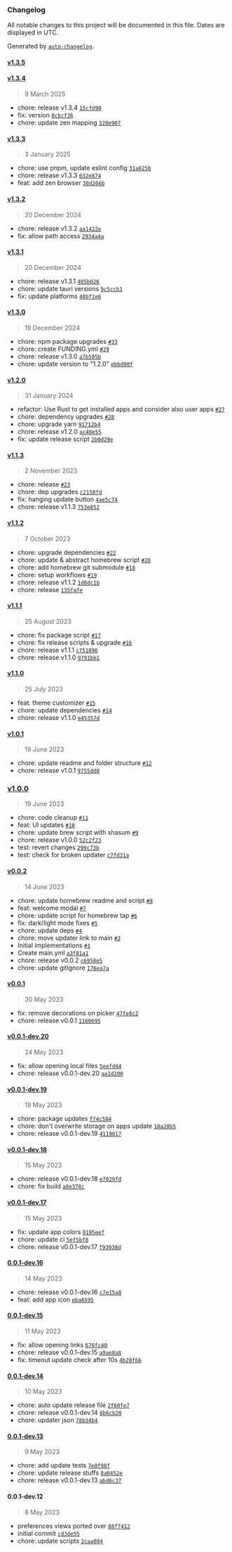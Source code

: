 ### Changelog

All notable changes to this project will be documented in this file. Dates are displayed in UTC.

Generated by [`auto-changelog`](https://github.com/CookPete/auto-changelog).

#### [v1.3.5](https://github.com/billyjacoby/browsernaut/compare/v1.3.4...v1.3.5)

#### [v1.3.4](https://github.com/billyjacoby/browsernaut/compare/v1.3.3...v1.3.4)

> 9 March 2025

- chore: release v1.3.4 [`15cfd90`](https://github.com/billyjacoby/browsernaut/commit/15cfd9054cbbe2f4a98b0876779e8eef01e2c701)
- fix: version [`8cbcf36`](https://github.com/billyjacoby/browsernaut/commit/8cbcf3602563ccf0629ff38a5ff3495801456972)
- chore: update zen mapping [`320e907`](https://github.com/billyjacoby/browsernaut/commit/320e9079ac259a0285065f1560f88bc058b14e77)

#### [v1.3.3](https://github.com/billyjacoby/browsernaut/compare/v1.3.2...v1.3.3)

> 3 January 2025

- chore: use pnpm, update eslint config [`31a625b`](https://github.com/billyjacoby/browsernaut/commit/31a625bd179e2bcc72f8ecc324aefa991e7bfb82)
- chore: release v1.3.3 [`032e874`](https://github.com/billyjacoby/browsernaut/commit/032e8744ae35b2a37226624e218ef6ae3d773d90)
- feat: add zen browser [`38d266b`](https://github.com/billyjacoby/browsernaut/commit/38d266bad4f42016157940bd687188bf74100d9f)

#### [v1.3.2](https://github.com/billyjacoby/browsernaut/compare/v1.3.1...v1.3.2)

> 20 December 2024

- chore: release v1.3.2 [`aa1422e`](https://github.com/billyjacoby/browsernaut/commit/aa1422e81002caad2103e95698c19b8af8f1dc9d)
- fix: allow path access [`2934a4a`](https://github.com/billyjacoby/browsernaut/commit/2934a4a866823f1c887cdcc3acf059ff43a027c7)

#### [v1.3.1](https://github.com/billyjacoby/browsernaut/compare/v1.3.0...v1.3.1)

> 20 December 2024

- chore: release v1.3.1 [`405b026`](https://github.com/billyjacoby/browsernaut/commit/405b026adf79d763ee29c3bcd03c06299d0fbc35)
- chore: update tauri versions [`9c5ccb1`](https://github.com/billyjacoby/browsernaut/commit/9c5ccb1c02395448aa6c29cd39f11038c290863f)
- fix: update platforms [`48bf1e6`](https://github.com/billyjacoby/browsernaut/commit/48bf1e681d0486af69419e7eff399f39f8146daa)

#### [v1.3.0](https://github.com/billyjacoby/browsernaut/compare/v1.2.0...v1.3.0)

> 19 December 2024

- chore: npm package upgrades [`#33`](https://github.com/billyjacoby/browsernaut/pull/33)
- chore: create FUNDING.yml [`#29`](https://github.com/billyjacoby/browsernaut/pull/29)
- chore: release v1.3.0 [`a7b505b`](https://github.com/billyjacoby/browsernaut/commit/a7b505ba764e2a28dd3a4145c5d0c09c84f7e8fc)
- chore: update version to "1.2.0" [`ebbd90f`](https://github.com/billyjacoby/browsernaut/commit/ebbd90f06f1fad89c543fc7c842531799addb704)

#### [v1.2.0](https://github.com/billyjacoby/browsernaut/compare/v1.1.3...v1.2.0)

> 31 January 2024

- refactor: Use Rust to get installed apps and consider also user apps [`#27`](https://github.com/billyjacoby/browsernaut/pull/27)
- chore: dependency upgrades [`#28`](https://github.com/billyjacoby/browsernaut/pull/28)
- chore: upgrade yarn [`91712b4`](https://github.com/billyjacoby/browsernaut/commit/91712b42d84a487fff0892b379c853918ee1d35b)
- chore: release v1.2.0 [`ac48e55`](https://github.com/billyjacoby/browsernaut/commit/ac48e55c0bed0bbbaa6a458c2d5ee6647d507b3e)
- fix: update release script [`2b0d29e`](https://github.com/billyjacoby/browsernaut/commit/2b0d29e75409e02d795fb4647099f588d2466032)

#### [v1.1.3](https://github.com/billyjacoby/browsernaut/compare/v1.1.2...v1.1.3)

> 2 November 2023

- chore: release [`#23`](https://github.com/billyjacoby/browsernaut/pull/23)
- chore: dep upgrades [`c2158fd`](https://github.com/billyjacoby/browsernaut/commit/c2158fd303a4b294516d5bec5a3d2c4499b50636)
- fix: hanging update button [`4ae5c74`](https://github.com/billyjacoby/browsernaut/commit/4ae5c742b8eeb9998568cd77ccb9dcbb4f02c5d8)
- chore: release v1.1.3 [`753e852`](https://github.com/billyjacoby/browsernaut/commit/753e8525e5cd35942399304a71da7901d3f23e34)

#### [v1.1.2](https://github.com/billyjacoby/browsernaut/compare/v1.1.1...v1.1.2)

> 7 October 2023

- chore: upgrade dependencies [`#22`](https://github.com/billyjacoby/browsernaut/pull/22)
- chore: update & abstract homebrew script [`#20`](https://github.com/billyjacoby/browsernaut/pull/20)
- chore: add homebrew git submodule [`#18`](https://github.com/billyjacoby/browsernaut/pull/18)
- chore: setup workflows [`#19`](https://github.com/billyjacoby/browsernaut/pull/19)
- chore: release v1.1.2 [`1d8dc1b`](https://github.com/billyjacoby/browsernaut/commit/1d8dc1b4af6ced38fbe03ae136e7d09b94ffbd8f)
- chore: release [`135fafe`](https://github.com/billyjacoby/browsernaut/commit/135fafe69d3d489e7f148745b2ed7fbdf7198717)

#### [v1.1.1](https://github.com/billyjacoby/browsernaut/compare/v1.1.0...v1.1.1)

> 25 August 2023

- chore: fix package script [`#17`](https://github.com/billyjacoby/browsernaut/pull/17)
- chore: fix release scripts & upgrade [`#16`](https://github.com/billyjacoby/browsernaut/pull/16)
- chore: release v1.1.1 [`c751896`](https://github.com/billyjacoby/browsernaut/commit/c75189681c828bf3d0cc0aad76ebfa5c2a9ad2be)
- chore: release v1.1.0 [`9791bb1`](https://github.com/billyjacoby/browsernaut/commit/9791bb1f50128fea76b5ab5b0bbd3a424bff690a)

#### [v1.1.0](https://github.com/billyjacoby/browsernaut/compare/v1.0.1...v1.1.0)

> 25 July 2023

- feat: theme customizer [`#15`](https://github.com/billyjacoby/browsernaut/pull/15)
- chore: update dependencies [`#14`](https://github.com/billyjacoby/browsernaut/pull/14)
- chore: release v1.1.0 [`e45357d`](https://github.com/billyjacoby/browsernaut/commit/e45357d5f9716b7d8b87816f53cfb3927b6e0b44)

#### [v1.0.1](https://github.com/billyjacoby/browsernaut/compare/v1.0.0...v1.0.1)

> 19 June 2023

- chore: update readme and folder structure [`#12`](https://github.com/billyjacoby/browsernaut/pull/12)
- chore: release v1.0.1 [`9755dd0`](https://github.com/billyjacoby/browsernaut/commit/9755dd0fedf74ee52c1815dd02b879d19f6c804a)

### [v1.0.0](https://github.com/billyjacoby/browsernaut/compare/v0.0.2...v1.0.0)

> 19 June 2023

- chore: code cleanup [`#11`](https://github.com/billyjacoby/browsernaut/pull/11)
- feat: UI updates [`#10`](https://github.com/billyjacoby/browsernaut/pull/10)
- chore: update brew script with shasum [`#9`](https://github.com/billyjacoby/browsernaut/pull/9)
- chore: release v1.0.0 [`52c2f23`](https://github.com/billyjacoby/browsernaut/commit/52c2f239a65d2fcf96000c5d5d8e7e868b3aea80)
- test: revert changes [`299c73b`](https://github.com/billyjacoby/browsernaut/commit/299c73bbf9fc3601c56775982dd21ae5dc87e51e)
- test: check for broken updater [`c7fd31a`](https://github.com/billyjacoby/browsernaut/commit/c7fd31a77a65e68b40656d5f7ff599fa52289455)

#### [v0.0.2](https://github.com/billyjacoby/browsernaut/compare/v0.0.1...v0.0.2)

> 14 June 2023

- chore: update homebrew readme and script [`#8`](https://github.com/billyjacoby/browsernaut/pull/8)
- feat: welcome modal [`#7`](https://github.com/billyjacoby/browsernaut/pull/7)
- chore: update script for homebrew tap [`#6`](https://github.com/billyjacoby/browsernaut/pull/6)
- fix: dark/light mode fixes [`#5`](https://github.com/billyjacoby/browsernaut/pull/5)
- chore: update deps [`#4`](https://github.com/billyjacoby/browsernaut/pull/4)
- chore: move updater link to main [`#2`](https://github.com/billyjacoby/browsernaut/pull/2)
- Initial implementations [`#1`](https://github.com/billyjacoby/browsernaut/pull/1)
- Create main.yml [`a3f81a1`](https://github.com/billyjacoby/browsernaut/commit/a3f81a182219465385452fe7e4997a0112f8353d)
- chore: release v0.0.2 [`c6958e5`](https://github.com/billyjacoby/browsernaut/commit/c6958e53e52356b7edaf495485b78e04bd4b1a80)
- chore: update gitignore [`176ea7a`](https://github.com/billyjacoby/browsernaut/commit/176ea7a8530c720b67affb563d9a87d512ef80e0)

#### [v0.0.1](https://github.com/billyjacoby/browsernaut/compare/v0.0.1-dev.20...v0.0.1)

> 30 May 2023

- fix: remove decorations on picker [`47fe8c2`](https://github.com/billyjacoby/browsernaut/commit/47fe8c24ce0dcf9af2305462416ed088b32ff7f6)
- chore: release v0.0.1 [`1160695`](https://github.com/billyjacoby/browsernaut/commit/11606951a3eee1bbe1700dfeb55f0bc4f9d49509)

#### [v0.0.1-dev.20](https://github.com/billyjacoby/browsernaut/compare/v0.0.1-dev.19...v0.0.1-dev.20)

> 24 May 2023

- fix: allow opening local files [`5eefd44`](https://github.com/billyjacoby/browsernaut/commit/5eefd44831305ed34b6b0ae5d2bd0e193a6c2f33)
- chore: release v0.0.1-dev.20 [`aa1d200`](https://github.com/billyjacoby/browsernaut/commit/aa1d2009599eeec0bd446360bee43ca16302f7ae)

#### [v0.0.1-dev.19](https://github.com/billyjacoby/browsernaut/compare/v0.0.1-dev.18...v0.0.1-dev.19)

> 19 May 2023

- chore: package updates [`ff4c584`](https://github.com/billyjacoby/browsernaut/commit/ff4c584d08a378bb9ba753024317f53ac3da3f51)
- chore: don't overwrite storage on apps update [`10a28b5`](https://github.com/billyjacoby/browsernaut/commit/10a28b5bc1852b6d3cd8b72294d1bf8d0021b582)
- chore: release v0.0.1-dev.19 [`4119017`](https://github.com/billyjacoby/browsernaut/commit/411901786ab4a5b730639354a119c961403b7030)

#### [v0.0.1-dev.18](https://github.com/billyjacoby/browsernaut/compare/v0.0.1-dev.17...v0.0.1-dev.18)

> 15 May 2023

- chore: release v0.0.1-dev.18 [`e7029fd`](https://github.com/billyjacoby/browsernaut/commit/e7029fd2e71f3fa66634ea9fd8b4c1fcc0fda9d7)
- chore: fix build [`a8e378c`](https://github.com/billyjacoby/browsernaut/commit/a8e378c6e0062b0e9354a17ba782d59e78b7300b)

#### [v0.0.1-dev.17](https://github.com/billyjacoby/browsernaut/compare/0.0.1-dev.16...v0.0.1-dev.17)

> 15 May 2023

- fix: update app colors [`0195eef`](https://github.com/billyjacoby/browsernaut/commit/0195eef8067b26983026e4b27dd8d9b6152b4657)
- chore: update ci [`5ef5bf8`](https://github.com/billyjacoby/browsernaut/commit/5ef5bf8094c19660c1e203d5af0552cdf6a15c0c)
- chore: release v0.0.1-dev.17 [`f93038d`](https://github.com/billyjacoby/browsernaut/commit/f93038de7feb2e94b098dce89d762b97910a3518)

#### [0.0.1-dev.16](https://github.com/billyjacoby/browsernaut/compare/0.0.1-dev.15...0.0.1-dev.16)

> 14 May 2023

- chore: release v0.0.1-dev.16 [`c7e15a8`](https://github.com/billyjacoby/browsernaut/commit/c7e15a8297e616150a3ce84bc405c0c377a7aa98)
- feat: add app icon [`eba6595`](https://github.com/billyjacoby/browsernaut/commit/eba65953fb525c1576f4719028590c14a78cdfdd)

#### [0.0.1-dev.15](https://github.com/billyjacoby/browsernaut/compare/0.0.1-dev.14...0.0.1-dev.15)

> 11 May 2023

- fix: allow opening links [`676fc40`](https://github.com/billyjacoby/browsernaut/commit/676fc405dfa1dcbda86a0a6f023a292d5a97b742)
- chore: release v0.0.1-dev.15 [`a9ae8a8`](https://github.com/billyjacoby/browsernaut/commit/a9ae8a8ab0058646f1a83e45507602515b9b7c46)
- fix: timeout update check after 10s [`4b28f66`](https://github.com/billyjacoby/browsernaut/commit/4b28f661299711777fa3c463f989f03fb2de053e)

#### [0.0.1-dev.14](https://github.com/billyjacoby/browsernaut/compare/0.0.1-dev.13...0.0.1-dev.14)

> 10 May 2023

- chore: auto update release file [`2f60fe7`](https://github.com/billyjacoby/browsernaut/commit/2f60fe717ed859bcd58ba7ff0b110586b121689c)
- chore: release v0.0.1-dev.14 [`8b6cb20`](https://github.com/billyjacoby/browsernaut/commit/8b6cb2002047a40e18a4d5a1295cba05dfdfa69a)
- chore: updater json [`78b34b4`](https://github.com/billyjacoby/browsernaut/commit/78b34b4c86ab25ec894a55f527376dded6b44a3d)

#### [0.0.1-dev.13](https://github.com/billyjacoby/browsernaut/compare/0.0.1-dev.12...0.0.1-dev.13)

> 9 May 2023

- chore: add update tests [`7e0f98f`](https://github.com/billyjacoby/browsernaut/commit/7e0f98fba3d7af0cb27edea3c59eba6e86f40e41)
- chore: update release stuffs [`8a0452e`](https://github.com/billyjacoby/browsernaut/commit/8a0452ee9300430ae2abcd7997f24659f7de3fbe)
- chore: release v0.0.1-dev.13 [`abd6c37`](https://github.com/billyjacoby/browsernaut/commit/abd6c378ba1ba83e62143a9bf3afd140155cd4fa)

#### 0.0.1-dev.12

> 8 May 2023

- preferences views ported over [`88f7412`](https://github.com/billyjacoby/browsernaut/commit/88f7412f8e8f79b5f41b7c339b05b23cfed27fd4)
- initial commit [`cd3de55`](https://github.com/billyjacoby/browsernaut/commit/cd3de551797fcbd2f8c498e81dfe2790f1fdb447)
- chore: update scripts [`2caa094`](https://github.com/billyjacoby/browsernaut/commit/2caa09495a4a558b534ee04e0f454f1562a835fb)
